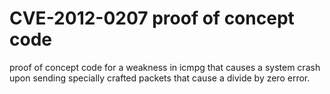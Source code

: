# CVE-2012-0207 proof of concept code
proof of concept code for a weakness in icmpg that causes a system crash upon sending specially crafted packets that cause a divide by zero error.
